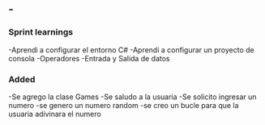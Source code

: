 ## <version> - <date>

### Sprint learnings

-Aprendi a configurar el entorno C#
-Aprendi a configurar un proyecto de consola
-Operadores
-Entrada y Salida de datos


### Added

-Se agrego la clase Games
-Se saludo a la usuaria 
-Se solicito ingresar un numero
-se genero un numero random
-se creo un bucle para que la usuaria adivinara el numero


